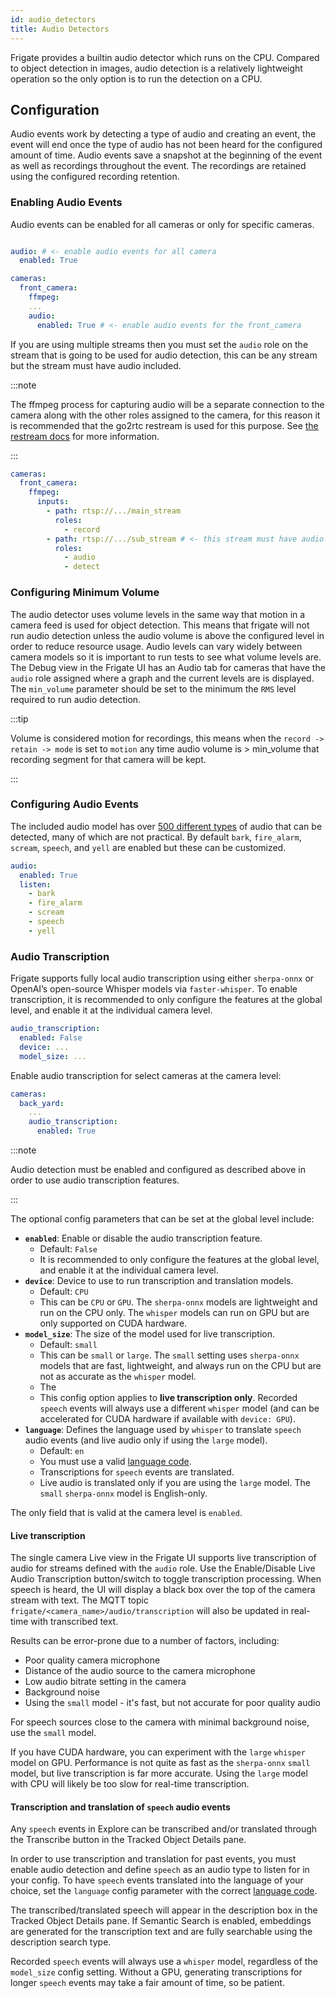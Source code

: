 ```yaml
---
id: audio_detectors
title: Audio Detectors
---
```


Frigate provides a builtin audio detector which runs on the CPU. Compared to object detection in images, audio detection is a relatively lightweight operation so the only option is to run the detection on a CPU.

## Configuration

Audio events work by detecting a type of audio and creating an event, the event will end once the type of audio has not been heard for the configured amount of time. Audio events save a snapshot at the beginning of the event as well as recordings throughout the event. The recordings are retained using the configured recording retention.

### Enabling Audio Events

Audio events can be enabled for all cameras or only for specific cameras.

```yaml

audio: # <- enable audio events for all camera
  enabled: True

cameras:
  front_camera:
    ffmpeg:
    ...
    audio:
      enabled: True # <- enable audio events for the front_camera
```

If you are using multiple streams then you must set the `audio` role on the stream that is going to be used for audio detection, this can be any stream but the stream must have audio included.

:::note

The ffmpeg process for capturing audio will be a separate connection to the camera along with the other roles assigned to the camera, for this reason it is recommended that the go2rtc restream is used for this purpose. See [the restream docs](/configuration/restream.md) for more information.

:::

```yaml
cameras:
  front_camera:
    ffmpeg:
      inputs:
        - path: rtsp://.../main_stream
          roles:
            - record
        - path: rtsp://.../sub_stream # <- this stream must have audio enabled
          roles:
            - audio
            - detect
```

### Configuring Minimum Volume

The audio detector uses volume levels in the same way that motion in a camera feed is used for object detection. This means that frigate will not run audio detection unless the audio volume is above the configured level in order to reduce resource usage. Audio levels can vary widely between camera models so it is important to run tests to see what volume levels are. The Debug view in the Frigate UI has an Audio tab for cameras that have the `audio` role assigned where a graph and the current levels are is displayed. The `min_volume` parameter should be set to the minimum the `RMS` level required to run audio detection.

:::tip

Volume is considered motion for recordings, this means when the `record -> retain -> mode` is set to `motion` any time audio volume is > min_volume that recording segment for that camera will be kept.

:::

### Configuring Audio Events

The included audio model has over [500 different types](https://github.com/blakeblackshear/frigate/blob/dev/audio-labelmap.txt) of audio that can be detected, many of which are not practical. By default `bark`, `fire_alarm`, `scream`, `speech`, and `yell` are enabled but these can be customized.

```yaml
audio:
  enabled: True
  listen:
    - bark
    - fire_alarm
    - scream
    - speech
    - yell
```

### Audio Transcription

Frigate supports fully local audio transcription using either `sherpa-onnx` or OpenAI’s open-source Whisper models via `faster-whisper`. To enable transcription, it is recommended to only configure the features at the global level, and enable it at the individual camera level.

```yaml
audio_transcription:
  enabled: False
  device: ...
  model_size: ...
```

Enable audio transcription for select cameras at the camera level:

```yaml
cameras:
  back_yard:
    ...
    audio_transcription:
      enabled: True
```

:::note

Audio detection must be enabled and configured as described above in order to use audio transcription features.

:::

The optional config parameters that can be set at the global level include:

- **`enabled`**: Enable or disable the audio transcription feature.
  - Default: `False`
  - It is recommended to only configure the features at the global level, and enable it at the individual camera level.
- **`device`**: Device to use to run transcription and translation models.
  - Default: `CPU`
  - This can be `CPU` or `GPU`. The `sherpa-onnx` models are lightweight and run on the CPU only. The `whisper` models can run on GPU but are only supported on CUDA hardware.
- **`model_size`**: The size of the model used for live transcription.
  - Default: `small`
  - This can be `small` or `large`. The `small` setting uses `sherpa-onnx` models that are fast, lightweight, and always run on the CPU but are not as accurate as the `whisper` model.
  - The
  - This config option applies to **live transcription only**. Recorded `speech` events will always use a different `whisper` model (and can be accelerated for CUDA hardware if available with `device: GPU`).
- **`language`**: Defines the language used by `whisper` to translate `speech` audio events (and live audio only if using the `large` model).
  - Default: `en`
  - You must use a valid [language code](https://github.com/openai/whisper/blob/main/whisper/tokenizer.py#L10).
  - Transcriptions for `speech` events are translated.
  - Live audio is translated only if you are using the `large` model. The `small` `sherpa-onnx` model is English-only.

The only field that is valid at the camera level is `enabled`.

#### Live transcription

The single camera Live view in the Frigate UI supports live transcription of audio for streams defined with the `audio` role. Use the Enable/Disable Live Audio Transcription button/switch to toggle transcription processing. When speech is heard, the UI will display a black box over the top of the camera stream with text. The MQTT topic `frigate/<camera_name>/audio/transcription` will also be updated in real-time with transcribed text.

Results can be error-prone due to a number of factors, including:

- Poor quality camera microphone
- Distance of the audio source to the camera microphone
- Low audio bitrate setting in the camera
- Background noise
- Using the `small` model - it's fast, but not accurate for poor quality audio

For speech sources close to the camera with minimal background noise, use the `small` model.

If you have CUDA hardware, you can experiment with the `large` `whisper` model on GPU. Performance is not quite as fast as the `sherpa-onnx` `small` model, but live transcription is far more accurate. Using the `large` model with CPU will likely be too slow for real-time transcription.

#### Transcription and translation of `speech` audio events

Any `speech` events in Explore can be transcribed and/or translated through the Transcribe button in the Tracked Object Details pane.

In order to use transcription and translation for past events, you must enable audio detection and define `speech` as an audio type to listen for in your config. To have `speech` events translated into the language of your choice, set the `language` config parameter with the correct [language code](https://github.com/openai/whisper/blob/main/whisper/tokenizer.py#L10).

The transcribed/translated speech will appear in the description box in the Tracked Object Details pane. If Semantic Search is enabled, embeddings are generated for the transcription text and are fully searchable using the description search type.

Recorded `speech` events will always use a `whisper` model, regardless of the `model_size` config setting. Without a GPU, generating transcriptions for longer `speech` events may take a fair amount of time, so be patient.
